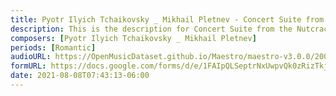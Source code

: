 ```yaml
---
title: Pyotr Ilyich Tchaikovsky _ Mikhail Pletnev - Concert Suite from the Nutcracker (2)
description: This is the description for Concert Suite from the Nutcracker by Pyotr Ilyich Tchaikovsky _ Mikhail Pletnev
composers: [Pyotr Ilyich Tchaikovsky _ Mikhail Pletnev]
periods: [Romantic]
audioURL: https://OpenMusicDataset.github.io/Maestro/maestro-v3.0.0/2004/MIDI-Unprocessed_XP_11_R1_2004_03-04_ORIG_MID--AUDIO_11_R1_2004_03_Track03_wav.midi
formURL: https://docs.google.com/forms/d/e/1FAIpQLSeptrNxUwpvQk0zRizTkjezTSdb7tSQohHQBM2fIahWu5Xk2A/viewform
date: 2021-08-08T07:43:13-06:00
---
```

